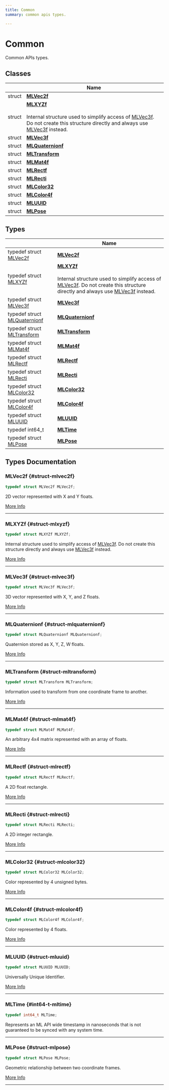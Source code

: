 ```yaml
---
title: Common
summary: common apis types. 

---
```


# Common

Common APIs types. 

## Classes

|                | Name           |
| -------------- | -------------- |
| struct | **[MLVec2f](/versioned_docs/version-31-Aug-2023/api-ref/api/Modules/group___common/struct_m_l_vec2f.md)**  |
| struct | **[MLXYZf](/versioned_docs/version-31-Aug-2023/api-ref/api/Modules/group___common/struct_m_l_x_y_zf.md)** <br></br>Internal structure used to simplify access of [MLVec3f](/versioned_docs/version-31-Aug-2023/api-ref/api/Modules/group___common/struct_m_l_vec3f.md). Do not create this structure directly and always use [MLVec3f](/versioned_docs/version-31-Aug-2023/api-ref/api/Modules/group___common/struct_m_l_vec3f.md) instead.  |
| struct | **[MLVec3f](/versioned_docs/version-31-Aug-2023/api-ref/api/Modules/group___common/struct_m_l_vec3f.md)**  |
| struct | **[MLQuaternionf](/versioned_docs/version-31-Aug-2023/api-ref/api/Modules/group___common/struct_m_l_quaternionf.md)**  |
| struct | **[MLTransform](/versioned_docs/version-31-Aug-2023/api-ref/api/Modules/group___common/struct_m_l_transform.md)**  |
| struct | **[MLMat4f](/versioned_docs/version-31-Aug-2023/api-ref/api/Modules/group___common/struct_m_l_mat4f.md)**  |
| struct | **[MLRectf](/versioned_docs/version-31-Aug-2023/api-ref/api/Modules/group___common/struct_m_l_rectf.md)**  |
| struct | **[MLRecti](/versioned_docs/version-31-Aug-2023/api-ref/api/Modules/group___common/struct_m_l_recti.md)**  |
| struct | **[MLColor32](/versioned_docs/version-31-Aug-2023/api-ref/api/Modules/group___common/struct_m_l_color32.md)**  |
| struct | **[MLColor4f](/versioned_docs/version-31-Aug-2023/api-ref/api/Modules/group___common/struct_m_l_color4f.md)**  |
| struct | **[MLUUID](/versioned_docs/version-31-Aug-2023/api-ref/api/Modules/group___common/struct_m_l_u_u_i_d.md)**  |
| struct | **[MLPose](/versioned_docs/version-31-Aug-2023/api-ref/api/Modules/group___common/struct_m_l_pose.md)**  |

## Types

|                | Name           |
| -------------- | -------------- |
| typedef struct [MLVec2f](/versioned_docs/version-31-Aug-2023/api-ref/api/Modules/group___common/struct_m_l_vec2f.md) | **[MLVec2f](/versioned_docs/version-31-Aug-2023/api-ref/api/Modules/group___common/group___common.md#struct-mlvec2f)**  |
| typedef struct [MLXYZf](/versioned_docs/version-31-Aug-2023/api-ref/api/Modules/group___common/struct_m_l_x_y_zf.md) | **[MLXYZf](/versioned_docs/version-31-Aug-2023/api-ref/api/Modules/group___common/group___common.md#struct-mlxyzf)** <br></br>Internal structure used to simplify access of [MLVec3f](/versioned_docs/version-31-Aug-2023/api-ref/api/Modules/group___common/struct_m_l_vec3f.md). Do not create this structure directly and always use [MLVec3f](/versioned_docs/version-31-Aug-2023/api-ref/api/Modules/group___common/struct_m_l_vec3f.md) instead.  |
| typedef struct [MLVec3f](/versioned_docs/version-31-Aug-2023/api-ref/api/Modules/group___common/struct_m_l_vec3f.md) | **[MLVec3f](/versioned_docs/version-31-Aug-2023/api-ref/api/Modules/group___common/group___common.md#struct-mlvec3f)**  |
| typedef struct [MLQuaternionf](/versioned_docs/version-31-Aug-2023/api-ref/api/Modules/group___common/struct_m_l_quaternionf.md) | **[MLQuaternionf](/versioned_docs/version-31-Aug-2023/api-ref/api/Modules/group___common/group___common.md#struct-mlquaternionf)**  |
| typedef struct [MLTransform](/versioned_docs/version-31-Aug-2023/api-ref/api/Modules/group___common/struct_m_l_transform.md) | **[MLTransform](/versioned_docs/version-31-Aug-2023/api-ref/api/Modules/group___common/group___common.md#struct-mltransform)**  |
| typedef struct [MLMat4f](/versioned_docs/version-31-Aug-2023/api-ref/api/Modules/group___common/struct_m_l_mat4f.md) | **[MLMat4f](/versioned_docs/version-31-Aug-2023/api-ref/api/Modules/group___common/group___common.md#struct-mlmat4f)**  |
| typedef struct [MLRectf](/versioned_docs/version-31-Aug-2023/api-ref/api/Modules/group___common/struct_m_l_rectf.md) | **[MLRectf](/versioned_docs/version-31-Aug-2023/api-ref/api/Modules/group___common/group___common.md#struct-mlrectf)**  |
| typedef struct [MLRecti](/versioned_docs/version-31-Aug-2023/api-ref/api/Modules/group___common/struct_m_l_recti.md) | **[MLRecti](/versioned_docs/version-31-Aug-2023/api-ref/api/Modules/group___common/group___common.md#struct-mlrecti)**  |
| typedef struct [MLColor32](/versioned_docs/version-31-Aug-2023/api-ref/api/Modules/group___common/struct_m_l_color32.md) | **[MLColor32](/versioned_docs/version-31-Aug-2023/api-ref/api/Modules/group___common/group___common.md#struct-mlcolor32)**  |
| typedef struct [MLColor4f](/versioned_docs/version-31-Aug-2023/api-ref/api/Modules/group___common/struct_m_l_color4f.md) | **[MLColor4f](/versioned_docs/version-31-Aug-2023/api-ref/api/Modules/group___common/group___common.md#struct-mlcolor4f)**  |
| typedef struct [MLUUID](/versioned_docs/version-31-Aug-2023/api-ref/api/Modules/group___common/struct_m_l_u_u_i_d.md) | **[MLUUID](/versioned_docs/version-31-Aug-2023/api-ref/api/Modules/group___common/group___common.md#struct-mluuid)**  |
| typedef int64_t | **[MLTime](/versioned_docs/version-31-Aug-2023/api-ref/api/Modules/group___common/group___common.md#int64-t-mltime)**  |
| typedef struct [MLPose](/versioned_docs/version-31-Aug-2023/api-ref/api/Modules/group___common/struct_m_l_pose.md) | **[MLPose](/versioned_docs/version-31-Aug-2023/api-ref/api/Modules/group___common/group___common.md#struct-mlpose)**  |


## Types Documentation

### MLVec2f {#struct-mlvec2f}

```cpp
typedef struct MLVec2f MLVec2f;
```


2D vector represented with X and Y floats. 



[More Info](/versioned_docs/version-31-Aug-2023/api-ref/api/Modules/group___common/struct_m_l_vec2f.md)



-----------

### MLXYZf {#struct-mlxyzf}

```cpp
typedef struct MLXYZf MLXYZf;
```

Internal structure used to simplify access of [MLVec3f](/versioned_docs/version-31-Aug-2023/api-ref/api/Modules/group___common/struct_m_l_vec3f.md). Do not create this structure directly and always use [MLVec3f](/versioned_docs/version-31-Aug-2023/api-ref/api/Modules/group___common/struct_m_l_vec3f.md) instead. 



[More Info](/versioned_docs/version-31-Aug-2023/api-ref/api/Modules/group___common/struct_m_l_x_y_zf.md)



-----------

### MLVec3f {#struct-mlvec3f}

```cpp
typedef struct MLVec3f MLVec3f;
```


3D vector represented with X, Y, and Z floats. 



[More Info](/versioned_docs/version-31-Aug-2023/api-ref/api/Modules/group___common/struct_m_l_vec3f.md)



-----------

### MLQuaternionf {#struct-mlquaternionf}

```cpp
typedef struct MLQuaternionf MLQuaternionf;
```


Quaternion stored as X, Y, Z, W floats. 



[More Info](/versioned_docs/version-31-Aug-2023/api-ref/api/Modules/group___common/struct_m_l_quaternionf.md)



-----------

### MLTransform {#struct-mltransform}

```cpp
typedef struct MLTransform MLTransform;
```


Information used to transform from one coordinate frame to another. 



[More Info](/versioned_docs/version-31-Aug-2023/api-ref/api/Modules/group___common/struct_m_l_transform.md)



-----------

### MLMat4f {#struct-mlmat4f}

```cpp
typedef struct MLMat4f MLMat4f;
```


An arbitrary 4x4 matrix represented with an array of floats. 



[More Info](/versioned_docs/version-31-Aug-2023/api-ref/api/Modules/group___common/struct_m_l_mat4f.md)



-----------

### MLRectf {#struct-mlrectf}

```cpp
typedef struct MLRectf MLRectf;
```


A 2D float rectangle. 



[More Info](/versioned_docs/version-31-Aug-2023/api-ref/api/Modules/group___common/struct_m_l_rectf.md)



-----------

### MLRecti {#struct-mlrecti}

```cpp
typedef struct MLRecti MLRecti;
```


A 2D integer rectangle. 



[More Info](/versioned_docs/version-31-Aug-2023/api-ref/api/Modules/group___common/struct_m_l_recti.md)



-----------

### MLColor32 {#struct-mlcolor32}

```cpp
typedef struct MLColor32 MLColor32;
```


Color represented by 4 unsigned bytes. 



[More Info](/versioned_docs/version-31-Aug-2023/api-ref/api/Modules/group___common/struct_m_l_color32.md)



-----------

### MLColor4f {#struct-mlcolor4f}

```cpp
typedef struct MLColor4f MLColor4f;
```


Color represented by 4 floats. 



[More Info](/versioned_docs/version-31-Aug-2023/api-ref/api/Modules/group___common/struct_m_l_color4f.md)



-----------

### MLUUID {#struct-mluuid}

```cpp
typedef struct MLUUID MLUUID;
```


Universally Unique Identifier. 



[More Info](/versioned_docs/version-31-Aug-2023/api-ref/api/Modules/group___common/struct_m_l_u_u_i_d.md)



-----------

### MLTime {#int64-t-mltime}

```cpp
typedef int64_t MLTime;
```


Represents an ML API wide timestamp in nanoseconds that is not guaranteed to be synced with any system time. 






-----------

### MLPose {#struct-mlpose}

```cpp
typedef struct MLPose MLPose;
```


Geometric relationship between two coordinate frames. 



[More Info](/versioned_docs/version-31-Aug-2023/api-ref/api/Modules/group___common/struct_m_l_pose.md)



-----------







